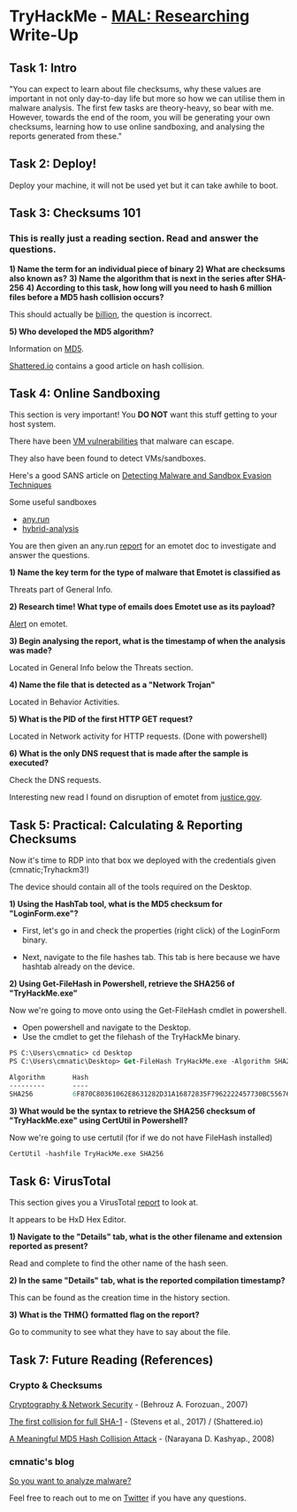 # TryHackMe - [MAL: Researching](https://tryhackme.com/room/malresearching) Write-Up

## Task 1: Intro

"You can expect to learn about file checksums, why these values are important in not only day-to-day life but more so how we can utilise them in malware analysis. The first few tasks are theory-heavy, so bear with me. However, towards the end of the room, you will be generating your own checksums, learning how to use online sandboxing, and analysing the reports generated from these."

## Task 2: Deploy!

Deploy your machine, it will not be used yet but it can take awhile to boot.

## Task 3: Checksums 101

### This is really just a reading section. Read and answer the questions.

**1) Name the term for an individual piece of binary**
**2) What are checksums also known as?**
**3) Name the algorithm that is next in the series after SHA-256**
**4) According to this task, how long will you need to hash 6 million files before a MD5 hash collision occurs?**

This should actually be [billion](https://stackoverflow.com/questions/201705/how-many-random-elements-before-md5-produces-collisions), the question is incorrect. 

**5) Who developed the MD5 algorithm?**

Information on [MD5](https://www.sciencedirect.com/topics/computer-science/message-digest-algorithm-5#:~:text=MD5%20is%20the%20Message%20Digest,based%20on%20any%20input%20length.).

[Shattered.io](https://shattered.io/static/shattered.pdf) contains a good article on hash collision.

## Task 4: Online Sandboxing

This section is very important! You **DO NOT** want this stuff getting to your host system. 

There have been [VM vulnerabilities](https://nvd.nist.gov/vuln/detail/CVE-2018-2689) that malware can escape.

They also have been found to detect VMs/sandboxes.

Here's a good SANS article on [Detecting Malware and Sandbox Evasion Techniques](https://www.sans.org/reading-room/whitepapers/forensics/detecting-malware-sandbox-evasion-techniques-36667)

Some useful sandboxes
* [any.run](https://any.run/)
* [hybrid-analysis](https://hybrid-analysis.com/)

You are then given an any.run [report](https://any.run/report/c378387344e0a552dc065de6bfa607fd26e0b5c569751c79fbf9c6f2e91c9807/3363fde4-111b-4aaa-b73d-e4144433c284) for an emotet doc to investigate and answer the questions.

**1) Name the key term for the type of malware that Emotet is classified as**

Threats part of General Info.

**2) Research time! What type of emails does Emotet use as its payload?**

[Alert](https://us-cert.cisa.gov/ncas/alerts/aa20-280a#:~:text=Technical%20Details,Phishing%3A%20Spearphishing%20Link%20%5BT1566.) on emotet.

**3) Begin analysing the report, what is the timestamp of when the analysis was made?**

Located in General Info below the Threats section.

**4) Name the file that is detected as a "Network Trojan"**

Located in Behavior Activities.

**5) What is the PID of the first HTTP GET request?**

Located in Network activity for HTTP requests. (Done with powershell)

**6) What is the only DNS request that is made after the sample is executed?**

Check the DNS requests.

Interesting new read I found on disruption of emotet from [justice.gov](https://www.justice.gov/opa/pr/emotet-botnet-disrupted-international-cyber-operation).

## Task 5: Practical: Calculating & Reporting Checksums

Now it's time to RDP into that box we deployed with the credentials given (cmnatic;Tryhackm3!)

The device should contain all of the tools required on the Desktop.

**1) Using the HashTab tool, what is the MD5 checksum for "LoginForm.exe"?**

* First, let's go in and check the properties (right click) of the LoginForm binary.

* Next, navigate to the file hashes tab. This tab is here because we have hashtab already on the device.

**2) Using Get-FileHash in Powershell, retrieve the SHA256 of "TryHackMe.exe"**

Now we're going to move onto using the Get-FileHash cmdlet in powershell.

* Open powershell and navigate to the Desktop.
* Use the cmdlet to get the filehash of the TryHackMe binary.

```ps
PS C:\Users\cmnatic> cd Desktop
PS C:\Users\cmnatic\Desktop> Get-FileHash TryHackMe.exe -Algorithm SHA256

Algorithm       Hash                                                                   Path
---------       ----                                                                   ----
SHA256          6F870C80361062E8631282D31A16872835F7962222457730BC55676A61AD1EE0       C:\Users\cmnatic\Desktop\TryH...
```

**3) What would be the syntax to retrieve the SHA256 checksum of "TryHackMe.exe" using CertUtil in Powershell?**

Now we're going to use certutil (for if we do not have FileHash installed)

```ps
CertUtil -hashfile TryHackMe.exe SHA256
```

## Task 6: VirusTotal

This section gives you a VirusTotal [report](https://www.virustotal.com/gui/file/6f870c80361062e8631282d31a16872835f7962222457730bc55676a61ad1ee0/details) to look at.

It appears to be HxD Hex Editor.

**1) Navigate to the "Details" tab, what is the other filename and extension reported as present?**

Read and complete to find the other name of the hash seen.

**2) In the same "Details" tab, what is the reported compilation timestamp?**

This can be found as the creation time in the history section.

**3) What is the THM{} formatted flag on the report?**

Go to community to see what they have to say about the file.

## Task 7: Future Reading (References)

### Crypto & Checksums

[Cryptography & Network Security](https://dl.acm.org/doi/book/10.5555/1209579) - (Behrouz A. Forozuan., 2007)

[The first collision for full SHA-1](https://shattered.io/static/shattered.pdf) - (Stevens et al., 2017) / (Shattered.io)

[A Meaningful MD5 Hash Collision Attack](https://scholarworks.sjsu.edu/cgi/viewcontent.cgi?referer=https://www.google.com/&httpsredir=1&article=1020&context=etd_projects) - (Narayana D. Kashyap., 2008)

### cmnatic's blog

[So you want to analyze malware?](https://blog.cmnatic.co.uk/posts/so-you-want-to-analyse-malware/)

Feel free to reach out to me on [Twitter](https://twitter.com/R_G_9_n) if you have any questions.
